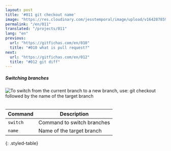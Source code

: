 ```yaml
---
layout: post
title: '#011 git checkout name'
image: "https://res.cloudinary.com/jesstemporal/image/upload/v1642878595/gitfichas/en/011/thumbnail_ytbvhy.jpg"
permalink: "/en/011"
translated: "/projects/011"
lang: "en"
previous:
  url: "https://gitfichas.com/en/010"
  title: "#010 what is pull request?"
next:
  url: "https://gitfichas.com/en/012"
  title: "#012 git diff"
---
```

##### Switching branches

<img alt="To switch from the current branch to a new branch, use: git checkout followed by the name of the target branch" src="https://res.cloudinary.com/jesstemporal/image/upload/v1642878595/gitfichas/en/011/full_arabbt.jpg"><br><br>

| Command | Description |
|---------|-------------|
| `switch` | Command to switch branches |
| `name` | Name of the target branch |
{: .styled-table}
